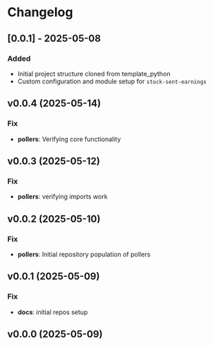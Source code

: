 # Changelog

## [0.0.1] - 2025-05-08

### Added

- Initial project structure cloned from template_python
- Custom configuration and module setup for `stock-sent-earnings`

## v0.0.4 (2025-05-14)

### Fix

- **pollers**: Verifying core functionality

## v0.0.3 (2025-05-12)

### Fix

- **pollers**: verifying imports work

## v0.0.2 (2025-05-10)

### Fix

- **pollers**: Initial repository population of pollers

## v0.0.1 (2025-05-09)

### Fix

- **docs**: initial repos setup

## v0.0.0 (2025-05-09)
